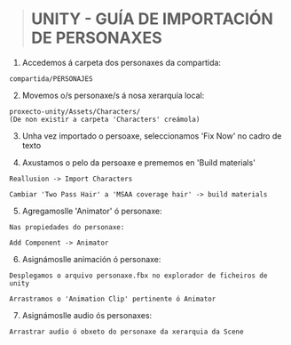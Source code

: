 
># UNITY - GUÍA DE IMPORTACIÓN DE PERSONAXES


1) Accedemos á carpeta dos personaxes da compartida:

```
compartida/PERSONAJES
```

2) Movemos o/s personaxe/s á nosa xerarquía local:

```
proxecto-unity/Assets/Characters/
(De non existir a carpeta 'Characters' creámola)
```

3) Unha vez importado o persoaxe, seleccionamos 'Fix Now' no cadro de texto

4) Axustamos o pelo da persoaxe e prememos en 'Build materials' 

```
Reallusion -> Import Characters

Cambiar 'Two Pass Hair' a 'MSAA coverage hair' -> build materials
```

5) Agregamoslle 'Animator' ó personaxe:

```
Nas propiedades do personaxe:

Add Component -> Animator
```

6) Asignámoslle animación ó personaxe:

```
Desplegamos o arquivo personaxe.fbx no explorador de ficheiros de unity

Arrastramos o 'Animation Clip' pertinente ó Animator 
```

7) Asignámoslle audio ós personaxes:

```
Arrastrar audio ó obxeto do personaxe da xerarquia da Scene
```
